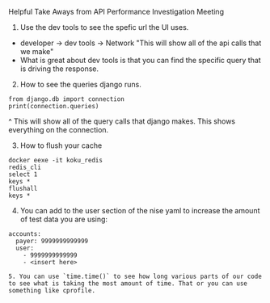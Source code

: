 Helpful Take Aways from API Performance Investigation Meeting
1. Use the dev tools to see the spefic url the UI uses.
- developer -> dev tools -> Network
"This will show all of the api calls that we make"
- What is great about dev tools is that you can find the specific query that is driving the response.

2. How to see the queries django runs.
```
from django.db import connection
print(connection.queries)
```
^ This will show all of the query calls that django makes. This shows everything on the connection.


3. How to flush your cache
```
docker eexe -it koku_redis
redis_cli
select 1
keys *
flushall
keys *
```

4. You can add to the user section of the nise yaml to increase the amount of test data you are using:
```
accounts:
  payer: 9999999999999
  user:
    - 9999999999999
    - <insert here>

5. You can use `time.time()` to see how long various parts of our code to see what is taking the most amount of time. That or you can use something like cprofile.

